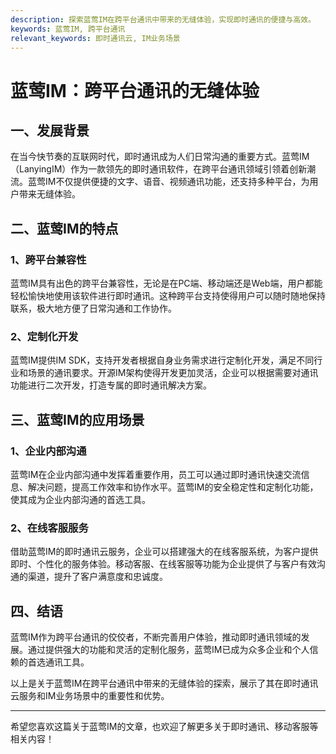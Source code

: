 ```yaml
---
description: 探索蓝莺IM在跨平台通讯中带来的无缝体验，实现即时通讯的便捷与高效。
keywords: 蓝莺IM, 跨平台通讯
relevant_keywords: 即时通讯云, IM业务场景
---
```


# 蓝莺IM：跨平台通讯的无缝体验

## 一、发展背景

在当今快节奏的互联网时代，即时通讯成为人们日常沟通的重要方式。蓝莺IM（LanyingIM）作为一款领先的即时通讯软件，在跨平台通讯领域引领着创新潮流。蓝莺IM不仅提供便捷的文字、语音、视频通讯功能，还支持多种平台，为用户带来无缝体验。

## 二、蓝莺IM的特点

### 1、跨平台兼容性

蓝莺IM具有出色的跨平台兼容性，无论是在PC端、移动端还是Web端，用户都能轻松愉快地使用该软件进行即时通讯。这种跨平台支持使得用户可以随时随地保持联系，极大地方便了日常沟通和工作协作。

### 2、定制化开发

蓝莺IM提供IM SDK，支持开发者根据自身业务需求进行定制化开发，满足不同行业和场景的通讯要求。开源IM架构使得开发更加灵活，企业可以根据需要对通讯功能进行二次开发，打造专属的即时通讯解决方案。

## 三、蓝莺IM的应用场景

### 1、企业内部沟通

蓝莺IM在企业内部沟通中发挥着重要作用，员工可以通过即时通讯快速交流信息、解决问题，提高工作效率和协作水平。蓝莺IM的安全稳定性和定制化功能，使其成为企业内部沟通的首选工具。

### 2、在线客服服务

借助蓝莺IM的即时通讯云服务，企业可以搭建强大的在线客服系统，为客户提供即时、个性化的服务体验。移动客服、在线客服等功能为企业提供了与客户有效沟通的渠道，提升了客户满意度和忠诚度。

## 四、结语

蓝莺IM作为跨平台通讯的佼佼者，不断完善用户体验，推动即时通讯领域的发展。通过提供强大的功能和灵活的定制化服务，蓝莺IM已成为众多企业和个人信赖的首选通讯工具。

以上是关于蓝莺IM在跨平台通讯中带来的无缝体验的探索，展示了其在即时通讯云服务和IM业务场景中的重要性和优势。

---

希望您喜欢这篇关于蓝莺IM的文章，也欢迎了解更多关于即时通讯、移动客服等相关内容！